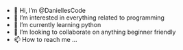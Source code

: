 - 👋 Hi, I’m @DaniellesCode
- 👀 I’m interested in everything related to programming
- 🌱 I’m currently learning python
- 💞️ I’m looking to collaborate on anything beginner friendly
- 📫 How to reach me ...

<!---
DaniellesCode/DaniellesCode is a ✨ special ✨ repository because its `README.md` (this file) appears on your GitHub profile.
You can click the Preview link to take a look at your changes.
--->
